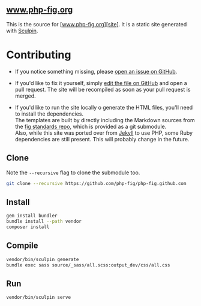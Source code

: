 www.php-fig.org
---------------

This is the source for [www.php-fig.org][site]. It is a static site generated with
[Sculpin][sculpin].

 [site]:    http://www.php-fig.org
 [sculpin]: https://sculpin.io


Contributing
============

 - If you notice something missing, please [open an issue on GitHub][issue].

 - If you'd like to fix it yourself, simply [edit the file on GitHub][edit] and
    open a pull request. The site will be recompiled as soon as your pull
    request is merged.

 - If you'd like to run the site locally o generate the HTML files, you'll need to install the dependencies.  
    The templates are built by directly including the Markdown sources from the [fig standards repo][fig-standards], which is provided as a git submodule.  
    Also, while this site was ported over from [Jekyll][jekyll] to use PHP, some Ruby dependencies are still present. This will probably change in the future.

    [issue]: https://github.com/php-fig/php-fig.github.com/issues
    [edit]:  https://github.com/blog/905-edit-like-an-ace
    [fig-standards]: https://github.com/php-fig/fig-standards
    [jekyll]: https://github.com/mojombo/jekyll


Clone
------
Note the `--recursive` flag to clone the submodule too.
```bash
git clone --recursive https://github.com/php-fig/php-fig.github.com
```

Install
-------
```bash
gem install bundler
bundle install --path vendor
composer install
```

Compile
-------
```bash
vendor/bin/sculpin generate
bundle exec sass source/_sass/all.scss:output_dev/css/all.css
```

Run
-------
```bash
vendor/bin/sculpin serve
```


